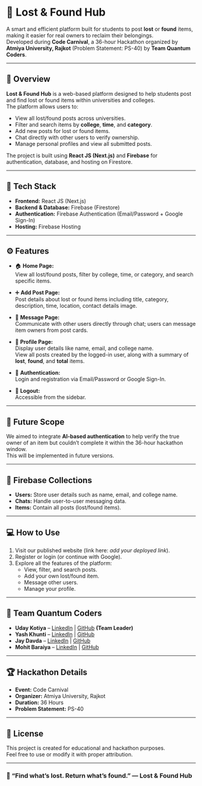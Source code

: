 # 🧭 Lost & Found Hub

A smart and efficient platform built for students to post **lost** or **found** items, making it easier for real owners to reclaim their belongings.  
Developed during **Code Carnival**, a 36-hour Hackathon organized by **Atmiya University, Rajkot** (Problem Statement: PS-40) by **Team Quantum Coders**.

---

## 🚀 Overview

**Lost & Found Hub** is a web-based platform designed to help students post and find lost or found items within universities and colleges.  
The platform allows users to:

- View all lost/found posts across universities.  
- Filter and search items by **college**, **time**, and **category**.  
- Add new posts for lost or found items.  
- Chat directly with other users to verify ownership.  
- Manage personal profiles and view all submitted posts.  

The project is built using **React JS (Next.js)** and **Firebase** for authentication, database, and hosting on Firestore.

---

## 🧰 Tech Stack

- **Frontend:** React JS (Next.js)  
- **Backend & Database:** Firebase (Firestore)  
- **Authentication:** Firebase Authentication (Email/Password + Google Sign-In)  
- **Hosting:** Firebase Hosting  

---

## ⚙️ Features

- 🏠 **Home Page:**  
  View all lost/found posts, filter by college, time, or category, and search specific items.

- ➕ **Add Post Page:**  
  Post details about lost or found items including title, category, description, time, location, contact details image.

- 💬 **Message Page:**  
  Communicate with other users directly through chat; users can message item owners from post cards.

- 👤 **Profile Page:**  
  Display user details like name, email, and college name.  
  View all posts created by the logged-in user, along with a summary of **lost**, **found**, and **total** items.

- 🔐 **Authentication:**  
  Login and registration via Email/Password or Google Sign-In.

- 🚪 **Logout:**  
  Accessible from the sidebar.

---

## 🧠 Future Scope

We aimed to integrate **AI-based authentication** to help verify the true owner of an item but couldn’t complete it within the 36-hour hackathon window.  
This will be implemented in future versions.

---

## 📁 Firebase Collections

- **Users:** Store user details such as name, email, and college name.  
- **Chats:** Handle user-to-user messaging data.  
- **Items:** Contain all posts (lost/found items).

---

## 💻 How to Use

1. Visit our published website (link here: *add your deployed link*).  
2. Register or login (or continue with Google).  
3. Explore all the features of the platform:
   - View, filter, and search posts.
   - Add your own lost/found item.
   - Message other users.
   - Manage your profile.

---

## 👥 Team Quantum Coders

- **Uday Kotiya** – [LinkedIn](<LinkedIn_URL>) | [GitHub](<GitHub_URL>) **(Team Leader)**  
- **Yash Khunti** – [LinkedIn](<LinkedIn_URL>) | [GitHub](<GitHub_URL>)  
- **Jay Davda** – [LinkedIn](<LinkedIn_URL>) | [GitHub](<GitHub_URL>)  
- **Mohit Baraiya** – [LinkedIn](<LinkedIn_URL>) | [GitHub](<GitHub_URL>)  

---

## 🏆 Hackathon Details

- **Event:** Code Carnival  
- **Organizer:** Atmiya University, Rajkot  
- **Duration:** 36 Hours  
- **Problem Statement:** PS-40  

---

## 📜 License

This project is created for educational and hackathon purposes.  
Feel free to use or modify it with proper attribution.

---

### 🌟 “Find what’s lost. Return what’s found.” — Lost & Found Hub
